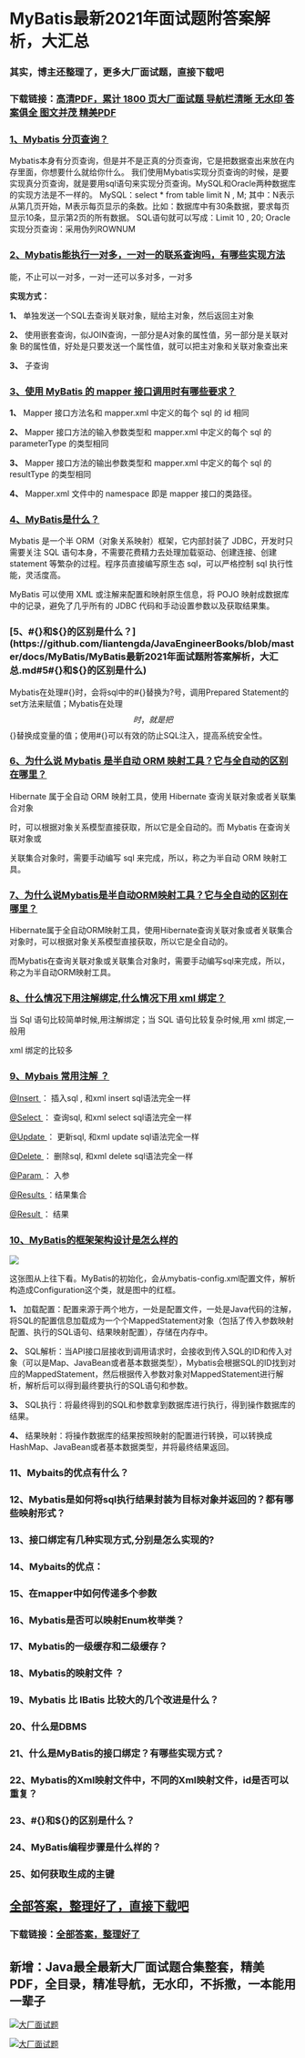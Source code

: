 # MyBatis最新2021年面试题附答案解析，大汇总

### 其实，博主还整理了，更多大厂面试题，直接下载吧

### 下载链接：[高清PDF，累计 1800 页大厂面试题  导航栏清晰 无水印  答案俱全 图文并茂  精美PDF](https://github.com/liantengda/JavaEngineerBooks/blob/master/docs/index.md)



### [1、Mybatis 分页查询？](https://github.com/liantengda/JavaEngineerBooks/blob/master/docs/MyBatis/MyBatis最新2021年面试题附答案解析，大汇总.md#1mybatis-分页查询)  


Mybatis本身有分页查询，但是并不是正真的分页查询，它是把数据查出来放在内存里面，你想要什么就给你什么。 我们使用Mybatis实现分页查询的时候，是要实现真分页查询，就是要用sql语句来实现分页查询。MySQL和Oracle两种数据库的实现方法是不一样的。 MySQL：select * from table limit N , M; 其中：N表示从第几页开始，M表示每页显示的条数。比如：数据库中有30条数据，要求每页显示10条，显示第2页的所有数据。 SQL语句就可以写成：Limit 10 , 20; Oracle实现分页查询：采用伪列ROWNUM


### [2、Mybatis能执行一对多，一对一的联系查询吗，有哪些实现方法](https://github.com/liantengda/JavaEngineerBooks/blob/master/docs/MyBatis/MyBatis最新2021年面试题附答案解析，大汇总.md#2mybatis能执行一对多一对一的联系查询吗有哪些实现方法)  


能，不止可以一对多，一对一还可以多对多，一对多

**实现方式：**

**1、** 单独发送一个SQL去查询关联对象，赋给主对象，然后返回主对象

**2、** 使用嵌套查询，似JOIN查询，一部分是A对象的属性值，另一部分是关联对 象 B的属性值，好处是只要发送一个属性值，就可以把主对象和关联对象查出来

**3、** 子查询


### [3、使用 MyBatis 的 mapper 接口调用时有哪些要求？](https://github.com/liantengda/JavaEngineerBooks/blob/master/docs/MyBatis/MyBatis最新2021年面试题附答案解析，大汇总.md#3使用-mybatis-的-mapper-接口调用时有哪些要求)  


**1、** Mapper 接口方法名和 mapper.xml 中定义的每个 sql 的 id 相同

**2、** Mapper 接口方法的输入参数类型和 mapper.xml 中定义的每个 sql 的 parameterType 的类型相同

**3、** Mapper 接口方法的输出参数类型和 mapper.xml 中定义的每个 sql 的 resultType 的类型相同

**4、** Mapper.xml 文件中的 namespace 即是 mapper 接口的类路径。


### [4、MyBatis是什么？](https://github.com/liantengda/JavaEngineerBooks/blob/master/docs/MyBatis/MyBatis最新2021年面试题附答案解析，大汇总.md#4mybatis是什么)  


Mybatis 是一个半 ORM（对象关系映射）框架，它内部封装了 JDBC，开发时只需要关注 SQL 语句本身，不需要花费精力去处理加载驱动、创建连接、创建statement 等繁杂的过程。程序员直接编写原生态 sql，可以严格控制 sql 执行性能，灵活度高。

MyBatis 可以使用 XML 或注解来配置和映射原生信息，将 POJO 映射成数据库中的记录，避免了几乎所有的 JDBC 代码和手动设置参数以及获取结果集。


### [5、#{}和${}的区别是什么？](https://github.com/liantengda/JavaEngineerBooks/blob/master/docs/MyBatis/MyBatis最新2021年面试题附答案解析，大汇总.md#5#{}和${}的区别是什么)  


Mybatis在处理#{}时，会将sql中的#{}替换为?号，调用Prepared Statement的set方法来赋值；Mybatis在处理$${}时，就是把$${}替换成变量的值；使用#{}可以有效的防止SQL注入，提高系统安全性。


### [6、为什么说 Mybatis 是半自动 ORM 映射工具？它与全自动的区别在哪里？](https://github.com/liantengda/JavaEngineerBooks/blob/master/docs/MyBatis/MyBatis最新2021年面试题附答案解析，大汇总.md#6为什么说-mybatis-是半自动-orm-映射工具它与全自动的区别在哪里)  


Hibernate 属于全自动 ORM 映射工具，使用 Hibernate 查询关联对象或者关联集合对象

时，可以根据对象关系模型直接获取，所以它是全自动的。而 Mybatis 在查询关联对象或

关联集合对象时，需要手动编写 sql 来完成，所以，称之为半自动 ORM 映射工具。


### [7、为什么说Mybatis是半自动ORM映射工具？它与全自动的区别在哪里？](https://github.com/liantengda/JavaEngineerBooks/blob/master/docs/MyBatis/MyBatis最新2021年面试题附答案解析，大汇总.md#7为什么说mybatis是半自动orm映射工具它与全自动的区别在哪里)  


Hibernate属于全自动ORM映射工具，使用Hibernate查询关联对象或者关联集合对象时，可以根据对象关系模型直接获取，所以它是全自动的。

而Mybatis在查询关联对象或关联集合对象时，需要手动编写sql来完成，所以，称之为半自动ORM映射工具。


### [8、什么情况下用注解绑定,什么情况下用 xml 绑定？](https://github.com/liantengda/JavaEngineerBooks/blob/master/docs/MyBatis/MyBatis最新2021年面试题附答案解析，大汇总.md#8什么情况下用注解绑定,什么情况下用-xml-绑定)  


当 Sql 语句比较简单时候,用注解绑定；当 SQL 语句比较复杂时候,用 xml 绑定,一般用

xml 绑定的比较多


### [9、Mybais 常用注解 ？](https://github.com/liantengda/JavaEngineerBooks/blob/master/docs/MyBatis/MyBatis最新2021年面试题附答案解析，大汇总.md#9mybais-常用注解-)  


[@Insert ](/Insert ) ： 插入sql , 和xml insert sql语法完全一样

[@Select ](/Select ) ： 查询sql, 和xml select sql语法完全一样

[@Update ](/Update ) ： 更新sql, 和xml update sql语法完全一样

[@Delete ](/Delete ) ： 删除sql, 和xml delete sql语法完全一样

[@Param ](/Param ) ： 入参

[@Results ](/Results ) ：结果集合

[@Result ](/Result ) ： 结果


### [10、MyBatis的框架架构设计是怎么样的](https://github.com/liantengda/JavaEngineerBooks/blob/master/docs/MyBatis/MyBatis最新2021年面试题附答案解析，大汇总.md#10mybatis的框架架构设计是怎么样的)  


![](http://shasengbufa.com/mapper.png)

这张图从上往下看。MyBatis的初始化，会从mybatis-config.xml配置文件，解析构造成Configuration这个类，就是图中的红框。

**1、** 加载配置：配置来源于两个地方，一处是配置文件，一处是Java代码的注解，将SQL的配置信息加载成为一个个MappedStatement对象（包括了传入参数映射配置、执行的SQL语句、结果映射配置），存储在内存中。

**2、** SQL解析：当API接口层接收到调用请求时，会接收到传入SQL的ID和传入对象（可以是Map、JavaBean或者基本数据类型），Mybatis会根据SQL的ID找到对应的MappedStatement，然后根据传入参数对象对MappedStatement进行解析，解析后可以得到最终要执行的SQL语句和参数。

**3、** SQL执行：将最终得到的SQL和参数拿到数据库进行执行，得到操作数据库的结果。

**4、** 结果映射：将操作数据库的结果按照映射的配置进行转换，可以转换成HashMap、JavaBean或者基本数据类型，并将最终结果返回。


### 11、Mybaits的优点有什么？
### 12、Mybatis是如何将sql执行结果封装为目标对象并返回的？都有哪些映射形式？
### 13、接口绑定有几种实现方式,分别是怎么实现的?
### 14、Mybaits的优点：
### 15、在mapper中如何传递多个参数
### 16、Mybatis是否可以映射Enum枚举类？
### 17、Mybatis的一级缓存和二级缓存？
### 18、Mybatis的映射文件 ？
### 19、Mybatis 比 IBatis 比较大的几个改进是什么？
### 20、什么是DBMS
### 21、什么是MyBatis的接口绑定？有哪些实现方式？
### 22、Mybatis的Xml映射文件中，不同的Xml映射文件，id是否可以重复？
### 23、#{}和${}的区别是什么？
### 24、MyBatis编程步骤是什么样的？
### 25、如何获取生成的主键




## [全部答案，整理好了，直接下载吧](https://github.com/liantengda/JavaEngineerBooks/blob/master/docs/daan.md)

### 下载链接：[全部答案，整理好了](https://github.com/liantengda/JavaEngineerBooks/blob/master/docs/daan.md)




## 新增：Java最全最新大厂面试题合集整套，精美PDF，全目录，精准导航，无水印，不拆撒，一本能用一辈子

[![大厂面试题](http://shasengbufa.com/1.jpg "叶子创业记")](http://shasengbufa.com/wechat.jpg "叶子创业记")

[![大厂面试题](http://shasengbufa.com/wechat.jpg "叶子创业记")](http://shasengbufa.com/wechat.jpg "叶子创业记")
